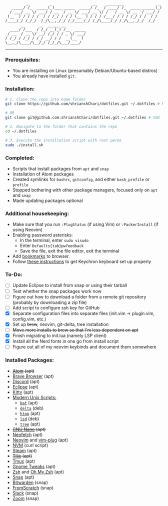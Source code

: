 <!--- Funny big text thanks to figlet --->
```
         __         _                  __    ________               _
   _____/ /_  _____(_)___ _____  _____/ /_  / ____/ /_  ____ ______(_)
  / ___/ __ \/ ___/ / __ `/ __ \/ ___/ __ \/ /   / __ \/ __ `/ ___/ /
 (__  ) / / / /  / / /_/ / / / (__  ) / / / /___/ / / / /_/ / /  / /
/____/_/ /_/_/  /_/\__,_/_/ /_/____/_/ /_/\____/_/ /_/\__,_/_/  /_/
       __      __  _____ __
  ____/ /___  / /_/ __(_) /__  _____
 / __  / __ \/ __/ /_/ / / _ \/ ___/
/ /_/ / /_/ / /_/ __/ / /  __(__  )
\__,_/\____/\__/_/ /_/_/\___/____/
```
<hr>

### Prerequisites:
- You are installing on Linux (presumably Debian/Ubuntu-based distros)
- You already have installed `git`.

### Installation:
```bash
# 1. Clone the repo into home folder
git clone https://github.com/shrianshChari/dotfiles.git ~/.dotfiles # HTTPS

# OR
git clone git@github.com:shrianshChari/dotfiles.git ~/.dotfiles # SSH

# 2. Navigate to the folder that contains the repo
cd ~/.dotfiles

# 3. Execute the installation script with root perms
sudo ./install.sh
```

### Completed:
- Scripts that install packages from `apt` and `snap`
- Installation of Atom packages
- Created symlinks for `bashrc`, `gitconfig`, and either `bash_profile` or `profile`
- Stopped bothering with other package managers, focused only on `apt` and `snap`
- Made updating packages optional

### Additional housekeeping:
- Make sure that you run `:PlugStatus` (if using Vim) or `:PackerInstall` (if using Neovim)
- Enabling password asterisks:
  - In the terminal, enter `sudo visudo`
  - Enter `Defaults{tab}pwfeedback`
  - Save the file, exit the file editor, exit the terminal
- Add [bookmarks](https://gist.github.com/shrianshChari/791f5cb4422b0a9b4b4d2b7229e318e3#file-bookmarks-html) to browser.
- Follow [these instructions](https://gist.github.com/andrebrait/961cefe730f4a2c41f57911e6195e444) to get Keychron keyboard set up properly

### To-Do: ###
- [ ] Update Eclipse to install from snap or using their tarball
- [ ] Test whether the snap packages work now
- [ ] Figure out how to download a folder from a remote git repository (probably by downloading a zip file)
- [ ] Add script to configure ssh key for GitHub
- [x] Separate configuration files into separate files (init.vim -> plugin.vim, config.vim, etc.)
- [x] Set up ~~brew~~, neovim, git-delta, tree installation
- [ ] ~~Move more installs to brew so that I'm less dependent on apt~~
- [x] Finish migrating to init.lua (namely LSP client)
- [x] Install all the Nerd fonts in one go from install script
- [ ] Figure out all of my neovim keybinds and document them somewhere

### Installed Packages: ###
- ~~[Atom](https://atom.io "Retired because of Neovim") (apt)~~
- [Brave Browser](https://brave.com) (apt)
- [Discord](https://discord.com) (apt)
- [Eclipse](https://eclipse.org) (apt)
- [Kitty](https://sw.kovidgoyal.net/kitty/) (apt)
- [Modern Unix Scripts:](https://github.com/ibraheemdev/modern-unix)
  - [`bat`](https://github.com/sharkdp/bat) (apt)
  - [`delta`](https://github.com/dandavison/delta) (deb)
  - [`htop`](https://htop.dev/) (apt)
  - [`lsd`](https://github.com/Peltoche/lsd) (deb)
  - [`tree`](http://mama.indstate.edu/users/ice/tree/) (apt)
- ~~[GNU Nano](https://nano-editor.org "Rendered obsolete in the face of Neovim") (apt)~~
- [Neofetch](https://github.com/dylanaraps/neofetch) (apt)
- [Neovim](https://neovim.io "Configuration now supports regular vi") and [vim-plug](https://github.com/junegunn/vim-plug "Plugin manager for Neovim") (apt)
- [NVM](https://github.com/nvm-sh/nvm) (curl script)
- [Steam](https://store.steampowered.com) (apt)
- ~~[Tilix](https://gnunn1.github.io/tilix-web/ "Switched to using Kitty as my terminal emulator") (apt)~~
- [Tmux](https://tmux.github.io/) (apt)
- [Gnome Tweaks](https://wiki.gnome.org/Apps/Tweaks) (apt)
- [Zsh](http://zsh.sourceforge.net) and [Oh My Zsh](https://ohmyz.sh/ "Plugin manager for zsh") (apt)
- [Snap](https://snapcraft.io) (apt)
- [Bitwarden](https://bitwarden.com) (snap)
- [FromScratch](https://fromscratch.rocks) (snap)
- [Slack](https://slack.com) (snap)
- [Zoom](https://zoom.us) (snap)
